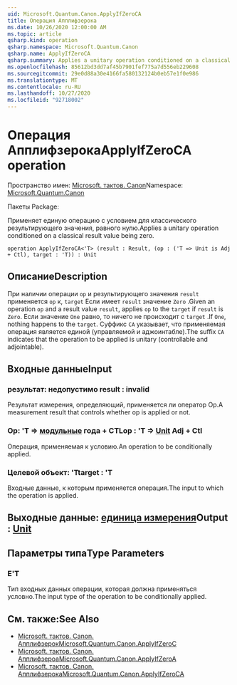```yaml
---
uid: Microsoft.Quantum.Canon.ApplyIfZeroCA
title: Операция Апплифзерока
ms.date: 10/26/2020 12:00:00 AM
ms.topic: article
qsharp.kind: operation
qsharp.namespace: Microsoft.Quantum.Canon
qsharp.name: ApplyIfZeroCA
qsharp.summary: Applies a unitary operation conditioned on a classical result value being zero.
ms.openlocfilehash: 85612bd3dd7af45b7901fef775a7d556eb229608
ms.sourcegitcommit: 29e0d88a30e4166fa580132124b0eb57e1f0e986
ms.translationtype: MT
ms.contentlocale: ru-RU
ms.lasthandoff: 10/27/2020
ms.locfileid: "92718002"
---
```

# <a name="applyifzeroca-operation"></a><span data-ttu-id="b2691-102">Операция Апплифзерока</span><span class="sxs-lookup"><span data-stu-id="b2691-102">ApplyIfZeroCA operation</span></span>

<span data-ttu-id="b2691-103">Пространство имен: [Microsoft. тактов. Canon](xref:Microsoft.Quantum.Canon)</span><span class="sxs-lookup"><span data-stu-id="b2691-103">Namespace: [Microsoft.Quantum.Canon](xref:Microsoft.Quantum.Canon)</span></span>

<span data-ttu-id="b2691-104">Пакеты [](https://nuget.org/packages/)</span><span class="sxs-lookup"><span data-stu-id="b2691-104">Package: [](https://nuget.org/packages/)</span></span>


<span data-ttu-id="b2691-105">Применяет единую операцию с условием для классического результирующего значения, равного нулю.</span><span class="sxs-lookup"><span data-stu-id="b2691-105">Applies a unitary operation conditioned on a classical result value being zero.</span></span>

```qsharp
operation ApplyIfZeroCA<'T> (result : Result, (op : ('T => Unit is Adj + Ctl), target : 'T)) : Unit
```


## <a name="description"></a><span data-ttu-id="b2691-106">Описание</span><span class="sxs-lookup"><span data-stu-id="b2691-106">Description</span></span>

<span data-ttu-id="b2691-107">При наличии операции `op` и результирующего значения `result` применяется `op` к, `target` Если имеет `result` значение `Zero` .</span><span class="sxs-lookup"><span data-stu-id="b2691-107">Given an operation `op` and a result value `result`, applies `op` to the `target` if `result` is `Zero`.</span></span> <span data-ttu-id="b2691-108">Если значение `One` равно, то ничего не происходит с `target` .</span><span class="sxs-lookup"><span data-stu-id="b2691-108">If `One`, nothing happens to the `target`.</span></span>
<span data-ttu-id="b2691-109">Суффикс `CA` указывает, что применяемая операция является единой (управляемой и аджоинтабле).</span><span class="sxs-lookup"><span data-stu-id="b2691-109">The suffix `CA` indicates that the operation to be applied is unitary (controllable and adjointable).</span></span>

## <a name="input"></a><span data-ttu-id="b2691-110">Входные данные</span><span class="sxs-lookup"><span data-stu-id="b2691-110">Input</span></span>

### <a name="result--__invalidresult__"></a><span data-ttu-id="b2691-111">результат: __недопустимо <Result>__</span><span class="sxs-lookup"><span data-stu-id="b2691-111">result : __invalid<Result>__</span></span>

<span data-ttu-id="b2691-112">Результат измерения, определяющий, применяется ли оператор Op.</span><span class="sxs-lookup"><span data-stu-id="b2691-112">A measurement result that controls whether op is applied or not.</span></span>


### <a name="op--t--unit-adj--ctl"></a><span data-ttu-id="b2691-113">Op: 'T => [модульные](xref:microsoft.quantum.lang-ref.unit) года + CTL</span><span class="sxs-lookup"><span data-stu-id="b2691-113">op : 'T => [Unit](xref:microsoft.quantum.lang-ref.unit) Adj + Ctl</span></span>

<span data-ttu-id="b2691-114">Операция, применяемая к условию.</span><span class="sxs-lookup"><span data-stu-id="b2691-114">An operation to be conditionally applied.</span></span>


### <a name="target--t"></a><span data-ttu-id="b2691-115">Целевой объект: 'T</span><span class="sxs-lookup"><span data-stu-id="b2691-115">target : 'T</span></span>

<span data-ttu-id="b2691-116">Входные данные, к которым применяется операция.</span><span class="sxs-lookup"><span data-stu-id="b2691-116">The input to which the operation is applied.</span></span>



## <a name="output--unit"></a><span data-ttu-id="b2691-117">Выходные данные: [единица измерения](xref:microsoft.quantum.lang-ref.unit)</span><span class="sxs-lookup"><span data-stu-id="b2691-117">Output : [Unit](xref:microsoft.quantum.lang-ref.unit)</span></span>



## <a name="type-parameters"></a><span data-ttu-id="b2691-118">Параметры типа</span><span class="sxs-lookup"><span data-stu-id="b2691-118">Type Parameters</span></span>

### <a name="t"></a><span data-ttu-id="b2691-119">Е</span><span class="sxs-lookup"><span data-stu-id="b2691-119">'T</span></span>

<span data-ttu-id="b2691-120">Тип входных данных операции, которая должна применяться условно.</span><span class="sxs-lookup"><span data-stu-id="b2691-120">The input type of the operation to be conditionally applied.</span></span>

## <a name="see-also"></a><span data-ttu-id="b2691-121">См. также:</span><span class="sxs-lookup"><span data-stu-id="b2691-121">See Also</span></span>

- [<span data-ttu-id="b2691-122">Microsoft. тактов. Canon. Апплифзерок</span><span class="sxs-lookup"><span data-stu-id="b2691-122">Microsoft.Quantum.Canon.ApplyIfZeroC</span></span>](xref:Microsoft.Quantum.Canon.ApplyIfZeroC)
- [<span data-ttu-id="b2691-123">Microsoft. тактов. Canon. Апплифзероа</span><span class="sxs-lookup"><span data-stu-id="b2691-123">Microsoft.Quantum.Canon.ApplyIfZeroA</span></span>](xref:Microsoft.Quantum.Canon.ApplyIfZeroA)
- [<span data-ttu-id="b2691-124">Microsoft. тактов. Canon. Апплифзерока</span><span class="sxs-lookup"><span data-stu-id="b2691-124">Microsoft.Quantum.Canon.ApplyIfZeroCA</span></span>](xref:Microsoft.Quantum.Canon.ApplyIfZeroCA)